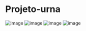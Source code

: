# Projeto-urna
![image](https://user-images.githubusercontent.com/88171582/133949616-11f0a1e1-1d89-46d7-bef4-2ecd3ec71650.png)
![image](https://user-images.githubusercontent.com/88171582/133949632-34283b43-28c3-4ce7-bd40-d10bff3053bc.png)
![image](https://user-images.githubusercontent.com/88171582/133949647-cca99ff1-2210-43d7-a5d4-25330d510dd8.png)
![image](https://user-images.githubusercontent.com/88171582/133949654-2ff196aa-ba01-4b13-b80d-4ebe9e45c437.png)
